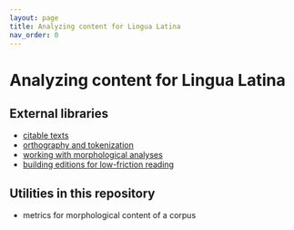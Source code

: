 ```yaml
---
layout: page
title: Analyzing content for Lingua Latina
nav_order: 0
---
```


# Analyzing content for Lingua Latina


## External libraries

- [citable texts](./citable/)
- [orthography and tokenization](./tokenizing/)
- [working with morphological analyses](./morphology/)
- [building editions for low-friction reading](./readers/)

## Utilities in this repository

- metrics for morphological content of a corpus
